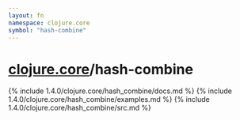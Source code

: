 ```yaml
---
layout: fn
namespace: clojure.core
symbol: "hash-combine"
---
```


# [clojure.core](../)/hash-combine

{% include 1.4.0/clojure.core/hash_combine/docs.md %}
{% include 1.4.0/clojure.core/hash_combine/examples.md %}
{% include 1.4.0/clojure.core/hash_combine/src.md %}

